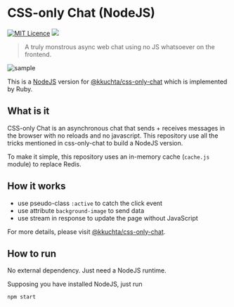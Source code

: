 # CSS-only Chat (NodeJS)

[![MIT Licence](https://badges.frapsoft.com/os/mit/mit.svg?v=103)](https://opensource.org/licenses/mit-license.php) ![](https://img.shields.io/static/v1.svg?label=have&message=fun&color=orange)

> A truly monstrous async web chat using no JS whatsoever on the frontend.

![sample](./sample.gif)

This is a [NodeJS](https://nodejs.org) version for [@kkuchta/css-only-chat](https://github.com/kkuchta/css-only-chat) which is implemented by Ruby.

## What is it

CSS-only Chat is an asynchronous chat that sends + receives messages in the browser with no reloads and no javascript. This repository use all the tricks mentioned in css-only-chat to build a NodeJS version.

To make it simple, this repository uses an in-memory cache (`cache.js` module) to replace Redis.

## How it works

- use pseudo-class `:active` to catch the click event
- use attribute `background-image` to send data
- use stream in response to update the page without JavaScript

For more details, please visit [@kkuchta/css-only-chat](https://github.com/kkuchta/css-only-chat).

## How to run

No external dependency. Just need a NodeJS runtime.

Supposing you have installed NodeJS, just run

```bash
npm start
```

